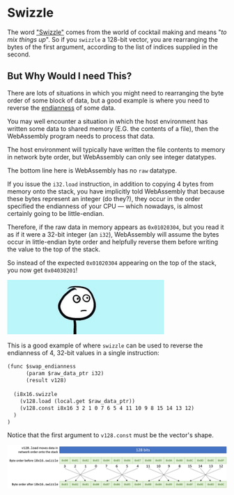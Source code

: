 # Swizzle

The word ["Swizzle"](https://www.diffordsguide.com/encyclopedia/317/cocktails/swizzles-and-how-to-swizzle-a-cocktail) comes from the world of cocktail making and means "*to mix things up*".
So if you `swizzle` a 128-bit vector, you are rearranging the bytes of the first argument, according to the list of indices supplied in the second.

## But Why Would I need This?

There are lots of situations in which you might need to rearranging the byte order of some block of data, but a good example is where you need to reverse the [endianness](https://en.wikipedia.org/wiki/Endianness) of some data.

You may well encounter a situation in which the host environment has written some data to shared memory (E.G. the contents of a file), then the WebAssembly program needs to process that data.

The host environment will typically have written the file contents to memory in network byte order, but WebAssembly can only see integer datatypes.

The bottom line here is WebAssembly has no `raw` datatype.

If you issue the `i32.load` instruction, in addition to copying 4 bytes from memory onto the stack, you have implicitly told WebAssembly that because these bytes represent an integer (do they?), they occur in the order specified the endianness of your CPU &mdash; which nowadays, is almost certainly going to be little-endian.

Therefore, if the raw data in memory appears as `0x01020304`, but you read it as if it were a 32-bit integer (an `i32`), WebAssembly will assume the bytes occur in little-endian byte order and helpfully reverse them before writing the value to the top of the stack.

So instead of the expected `0x01020304` appearing on the top of the stack, you now get `0x04030201`!

![Uh, no...](../img/uh.gif)

This is a good example of where `swizzle` can be used to reverse the endianness of 4, 32-bit values in a single instruction:

```wast
(func $swap_endianness
      (param $raw_data_ptr i32)
      (result v128)

  (i8x16.swizzle
    (v128.load (local.get $raw_data_ptr))
    (v128.const i8x16 3 2 1 0 7 6 5 4 11 10 9 8 15 14 13 12)
  )
)
```

Notice that the first argument to `v128.const` must be the vector's shape.

![Swap Endianness](../img/swizzle.png)
